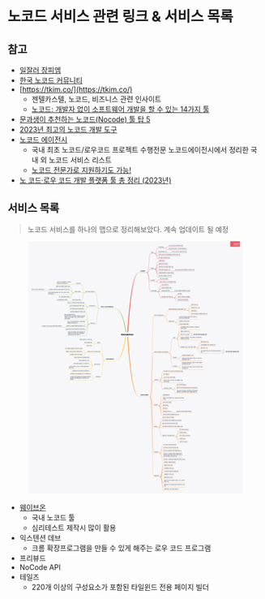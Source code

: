 # 노코드 서비스 관련 링크 & 서비스 목록

## 참고

* [일잘러 장피엠](https://www.youtube.com/@jangpm/videos)
* [한국 노코드 커뮤니티](https://www.nocodekorea.org/)
* [https://tkim.co/](https://tkim.co/)
  * 젠텔카스텔, 노코드, 비즈니스 관련 인사이트&#x20;
  * [노코드: 개발자 없이 소프트웨어 개발을 할 수 있는 14가지 툴](https://tkim.co/2020/04/19/no-code/)
* [문과생이 추천하는 노코드(Nocode) 툴 탑 5](https://www.waveon.io/blog/no-code-tool-recommendation)
* [2023년 최고의 노코드 개발 도구](https://yozm.wishket.com/magazine/detail/1819/)&#x20;
* [노코드 에이전시](https://www.nocodeagency.kr/nocodelist)&#x20;
  * 국내 최초 노코드/로우코드 프로젝트 수행전문 노코드에이전시에서 정리한 국내 외 노코드 서비스 리스트
  * [노코드 전문가로 지원하기도 가능!](https://www.nocodeagency.kr/apply)
* [노 코드·로우 코드 개발 플랫폼 툴 총 정리 (2023년)](https://www.elancer.co.kr/blog/view?seq=78)

## 서비스 목록&#x20;

> 노코드 서비스를 하나의 맵으로 정리해보았다. 계속 업데이트 될 예정&#x20;

<figure><img src="../../.gitbook/assets/NoCodeTool.png" alt=""><figcaption></figcaption></figure>

* [웨이브온](https://www.waveon.io/?utm\_campaign=owned\_media\&utm\_source=blog\&utm\_medium=owned\_traffic\&utm\_term=0313\_no-code-tool-recommendation)
  * 국내 노코드 툴&#x20;
  * 심리테스트 제작시 많이 활용&#x20;
* 익스텐션 데브&#x20;
  * 크롬 확장프로그램을 만들 수 있게 해주는 로우 코드 프로그램&#x20;
* 프리뷰드&#x20;
* NoCode API&#x20;
* 테일즈&#x20;
  * 220개 이상의 구성요소가 포함된 타일윈드 전용 페이지 빌더&#x20;
